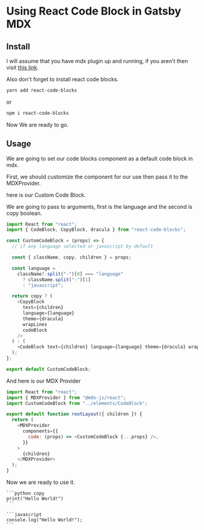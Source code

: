 # Using React Code Block in Gatsby MDX

## Install

I will assume that you have mdx plugin up and running, if you aren't then visit [this link](https://www.gatsbyjs.com/plugins/gatsby-plugin-mdx).

Also don't forget to install react code blocks.

```sh
yarn add react-code-blocks
```

or

```sh
npm i react-code-blocks
```

Now We are ready to go.

## Usage

We are going to set our code blocks component as a default code block in mdx.

First, we should customize the component for our use then pass it to the MDXProvider.

here is our Custom Code Block.

We are going to pass to arguments, first is the language and the second is copy boolean.

```javascript
import React from "react";
import { CodeBlock, CopyBlock, dracula } from "react-code-blocks";

const CustomCodeBlock = (props) => {
  // if any language selected or javascript by default

  const { className, copy, children } = props;

  const language =
    className?.split("-")[0] === "language"
      ? className.split("-")[1]
      : "javascript";

  return copy ? (
    <CopyBlock
      text={children}
      language={language}
      theme={dracula}
      wrapLines
      codeBlock
    />
  ) : (
    <CodeBlock text={children} language={language} theme={dracula} wrapLines />
  );
};

export default CustomCodeBlock;
```

And here is our MDX Provider

```javascript
import React from "react";
import { MDXProvider } from "@mdx-js/react";
import CustomCodeBlock from "../elements/CodeBlock";

export default function rootLayout({ children }) {
  return (
    <MDXProvider
      components={{
        code: (props) => <CustomCodeBlock {...props} />,
      }}
    >
      {children}
    </MDXProvider>
  );
}
```

Now we are ready to use it.

````mdx
```python copy
print("Hello World!")
```

```javascript
console.log("Hello World!");
```
````
